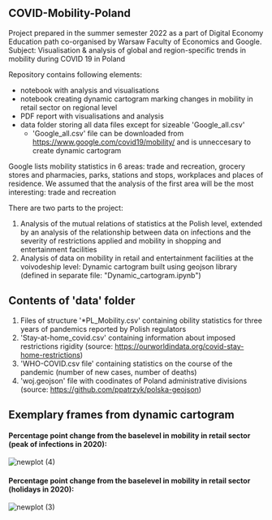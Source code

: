 ## COVID-Mobility-Poland

Project prepared in the summer semester 2022 as a part of Digital Economy Education path co-organised by Warsaw Faculty of Economics and Google.<br />
Subject: Visualisation &amp; analysis of global and region-specific trends in mobility during COVID 19 in Poland

Repository contains following elements: 
- notebook with analysis and visualisations
- notebook creating dynamic cartogram marking changes in mobility in retail sector on regional level
- PDF report with visualisations and analysis
- data folder storing all data files except for sizeable 'Google_all.csv'
    - 'Google_all.csv' file can be downloaded from https://www.google.com/covid19/mobility/ and is unneccesary to create dynamic cartogram
      
Google lists mobility statistics in 6 areas: trade and recreation, grocery stores and pharmacies, parks, stations and stops, workplaces and places of residence. We assumed that the analysis of the first area will be the most interesting: trade and recreation

There are two parts to the project:
1) Analysis of the mutual relations of statistics at the Polish level, extended by an analysis of the relationship between data on infections and the severity of restrictions applied and mobility in shopping and entertainment facilities
2) Analysis of data on mobility in retail and entertainment facilities at the voivodeship level: Dynamic cartogram built using geojson library (defined in separate file: "Dynamic_cartogram.ipynb")

## Contents of 'data' folder
1) Files of structure '*PL_Mobility.csv' containing obility statistics for three years of pandemics reported by Polish regulators
2) 'Stay-at-home_covid.csv' containing information about imposed restrictions rigidity (source: https://ourworldindata.org/covid-stay-home-restrictions)
3) 'WHO-COVID.csv file' containing statistics on the course of the pandemic (number of new cases, number of deaths)
4) 'woj.geojson' file with coodinates of Poland administrative divisions (source: https://github.com/ppatrzyk/polska-geojson)


## Exemplary frames from dynamic cartogram

#### Percentage point change from the baselevel in mobility in retail sector (peak of infections in 2020):
![newplot (4)](https://github.com/jjfrackowiak/COVID-Mobility-Poland/assets/84077365/5890eea0-9e81-4c64-a515-33699da9e901)


#### Percentage point change from the baselevel in mobility in retail sector (holidays in 2020):
![newplot (3)](https://github.com/jjfrackowiak/COVID-Mobility-Poland/assets/84077365/2f11d933-9f14-4120-ace3-3e976e1e3cc3)
